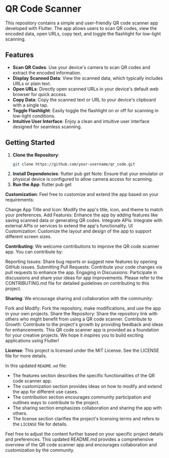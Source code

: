 # QR Code Scanner

This repository contains a simple and user-friendly QR code scanner app developed with Flutter. The app allows users to scan QR codes, view the encoded data, open URLs, copy text, and toggle the flashlight for low-light scanning.

## Features

- **Scan QR Codes**: Use your device's camera to scan QR codes and extract the encoded information.
- **Display Scanned Data**: View the scanned data, which typically includes URLs or plain text.
- **Open URLs**: Directly open scanned URLs in your device's default web browser for quick access.
- **Copy Data**: Copy the scanned text or URL to your device's clipboard with a single tap.
- **Toggle Flashlight**: Easily toggle the flashlight on or off for scanning in low-light conditions.
- **Intuitive User Interface**: Enjoy a clean and intuitive user interface designed for seamless scanning.

## Getting Started

1. **Clone the Repository**:
   ```bash
   git clone https://github.com/your-username/qr_code.git
2. **Install Dependencies**:
    flutter pub get
    Note: Ensure that your emulator or physical device is configured to allow camera access for scanning.
3. **Run the App**:
flutter pub get

**Customization**:
Feel free to customize and extend the app based on your requirements:

Change App Title and Icon: Modify the app's title, icon, and theme to match your preferences.
Add Features: Enhance the app by adding features like saving scanned data or generating QR codes.
Integrate APIs: Integrate with external APIs or services to extend the app's functionality.
UI Customization: Customize the layout and design of the app to support different screen sizes.

**Contributing**:
We welcome contributions to improve the QR code scanner app. You can contribute by:

Reporting Issues: Share bug reports or suggest new features by opening GitHub issues.
Submitting Pull Requests: Contribute your code changes via pull requests to enhance the app.
Engaging in Discussions: Participate in discussions and share your ideas for app improvements.
Please refer to the CONTRIBUTING.md file for detailed guidelines on contributing to this project.

**Sharing**:
We encourage sharing and collaboration with the community:

Fork and Modify: Fork the repository, make modifications, and use the app in your own projects.
Share the Repository: Share the repository link with others who might benefit from using a QR code scanner.
Contribute to Growth: Contribute to the project's growth by providing feedback and ideas for enhancements.
This QR code scanner app is provided as a foundation for your creative projects. We hope it inspires you to build exciting applications using Flutter!

**License**:
This project is licensed under the MIT License. See the LICENSE file for more details.


In this updated `README.md` file:

- The features section describes the specific functionalities of the QR code scanner app.
- The customization section provides ideas on how to modify and extend the app for different use cases.
- The contribution section encourages community participation and outlines ways to contribute to the project.
- The sharing section emphasizes collaboration and sharing the app with others.
- The license section clarifies the project's licensing terms and refers to the `LICENSE` file for details.

Feel free to adjust the content further based on your specific project details and preferences. This updated README.md provides a comprehensive overview of the QR code scanner app and encourages collaboration and customization by the community.


